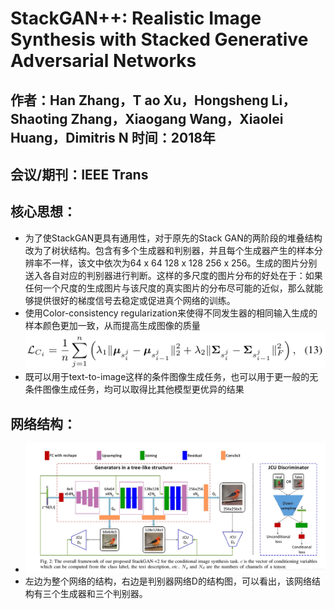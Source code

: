 # StackGAN++: Realistic Image Synthesis with Stacked Generative Adversarial Networks

## 作者：Han Zhang，T ao Xu，Hongsheng Li，Shaoting Zhang，Xiaogang Wang，Xiaolei Huang，Dimitris N 时间：2018年

## 会议/期刊：IEEE Trans

## 核心思想：

* 为了使StackGAN更具有通用性，对于原先的Stack GAN的两阶段的堆叠结构改为了树状结构。包含有多个生成器和判别器，并且每个生成器产生的样本分辨率不一样，该文中依次为64 x 64 128 x 128 256 x 256。生成的图片分别送入各自对应的判别器进行判断。这样的多尺度的图片分布的好处在于：如果任何一个尺度的生成图片与该尺度的真实图片的分布尽可能的近似，那么就能够提供很好的梯度信号去稳定或促进真个网络的训练。
* 使用Color-consistency regularization来使得不同发生器的相同输入生成的样本颜色更加一致，从而提高生成图像的质量![image-20220305191046689](./StackGAN%2B%2B%20Realistic%20Image%20Synthesis%20with%20Stacked%20Generative%20Adversarial%20Networks_img/image-20220305191046689.png)
* 既可以用于text-to-image这样的条件图像生成任务，也可以用于更一般的无条件图像生成任务，均可以取得比其他模型更优异的结果

## 网络结构：

* ![在这里插入图片描述](./StackGAN%2B%2B%20Realistic%20Image%20Synthesis%20with%20Stacked%20Generative%20Adversarial%20Networks_img/20190506100210717.png)
* 左边为整个网络的结构，右边是判别器网络D的结构图，可以看出，该网络结构有三个生成器和三个判别器。

